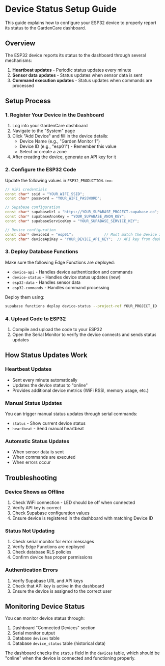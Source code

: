 # Device Status Setup Guide

This guide explains how to configure your ESP32 device to properly report its status to the GardenCare dashboard.

## Overview

The ESP32 device reports its status to the dashboard through several mechanisms:
1. **Heartbeat updates** - Periodic status updates every minute
2. **Sensor data updates** - Status updates when sensor data is sent
3. **Command execution updates** - Status updates when commands are processed

## Setup Process

### 1. Register Your Device in the Dashboard

1. Log into your GardenCare dashboard
2. Navigate to the "System" page
3. Click "Add Device" and fill in the device details:
   - Device Name (e.g., "Garden Monitor 1")
   - Device ID (e.g., "esp01") - Remember this value
   - Select or create a zone
4. After creating the device, generate an API key for it

### 2. Configure the ESP32 Code

Update the following values in `ESP32_PRODUCTION.ino`:

```cpp
// WiFi credentials
const char* ssid = "YOUR_WIFI_SSID";
const char* password = "YOUR_WIFI_PASSWORD";

// Supabase configuration
const char* supabaseUrl = "https://YOUR_SUPABASE_PROJECT.supabase.co";
const char* supabaseAnonKey = "YOUR_SUPABASE_ANON_KEY";
const char* supabaseServiceKey = "YOUR_SUPABASE_SERVICE_KEY";

// Device configuration
const char* deviceId = "esp01";              // Must match the Device ID from dashboard
const char* deviceApiKey = "YOUR_DEVICE_API_KEY";  // API key from dashboard
```

### 3. Deploy Database Functions

Make sure the following Edge Functions are deployed:
- `device-api` - Handles device authentication and commands
- `device-status` - Handles device status updates (new)
- `esp32-data` - Handles sensor data
- `esp32-commands` - Handles command processing

Deploy them using:
```bash
supabase functions deploy device-status --project-ref YOUR_PROJECT_ID
```

### 4. Upload Code to ESP32

1. Compile and upload the code to your ESP32
2. Open the Serial Monitor to verify the device connects and sends status updates

## How Status Updates Work

### Heartbeat Updates
- Sent every minute automatically
- Updates the device status to "online"
- Provides additional device metrics (WiFi RSSI, memory usage, etc.)

### Manual Status Updates
You can trigger manual status updates through serial commands:
- `status` - Show current device status
- `heartbeat` - Send manual heartbeat

### Automatic Status Updates
- When sensor data is sent
- When commands are executed
- When errors occur

## Troubleshooting

### Device Shows as Offline
1. Check WiFi connection - LED should be off when connected
2. Verify API key is correct
3. Check Supabase configuration values
4. Ensure device is registered in the dashboard with matching Device ID

### Status Not Updating
1. Check serial monitor for error messages
2. Verify Edge Functions are deployed
3. Check database RLS policies
4. Confirm device has proper permissions

### Authentication Errors
1. Verify Supabase URL and API keys
2. Check that API key is active in the dashboard
3. Ensure the device is assigned to the correct user

## Monitoring Device Status

You can monitor device status through:
1. Dashboard "Connected Devices" section
2. Serial monitor output
3. Database `devices` table
4. Database `device_status` table (historical data)

The dashboard checks the `status` field in the `devices` table, which should be "online" when the device is connected and functioning properly.